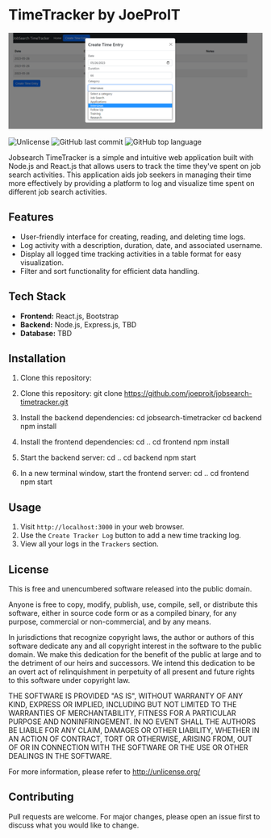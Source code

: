 # TimeTracker by JoeProIT

![Screen](derp-image.png)

![Unlicense](https://img.shields.io/badge/license-Unlicense-blue.svg)
![GitHub last commit](https://img.shields.io/github/last-commit/joeproit/jobsearch-timetracker)
![GitHub top language](https://img.shields.io/github/languages/top/joeproit/jobsearch-timetracker)

Jobsearch TimeTracker is a simple and intuitive web application built with Node.js and React.js that allows users to track the time they've spent on job search activities. This application aids job seekers in managing their time more effectively by providing a platform to log and visualize time spent on different job search activities.

## Features

- User-friendly interface for creating, reading, and deleting time logs.
- Log activity with a description, duration, date, and associated username.
- Display all logged time tracking activities in a table format for easy visualization.
- Filter and sort functionality for efficient data handling.

## Tech Stack

- **Frontend:** React.js, Bootstrap
- **Backend:** Node.js, Express.js, TBD
- **Database:** TBD

## Installation

1. Clone this repository:
1. Clone this repository:
git clone https://github.com/joeproit/jobsearch-timetracker.git

2. Install the backend dependencies:
cd jobsearch-timetracker
cd backend
npm install

3. Install the frontend dependencies:
cd ..
cd frontend
npm install

4. Start the backend server:
cd ..
cd backend
npm start

5. In a new terminal window, start the frontend server:
cd ..
cd frontend
npm start

## Usage

1. Visit `http://localhost:3000` in your web browser.
2. Use the `Create Tracker Log` button to add a new time tracking log.
3. View all your logs in the `Trackers` section.

## License

This is free and unencumbered software released into the public domain.

Anyone is free to copy, modify, publish, use, compile, sell, or
distribute this software, either in source code form or as a compiled
binary, for any purpose, commercial or non-commercial, and by any
means.

In jurisdictions that recognize copyright laws, the author or authors
of this software dedicate any and all copyright interest in the
software to the public domain. We make this dedication for the benefit
of the public at large and to the detriment of our heirs and
successors. We intend this dedication to be an overt act of
relinquishment in perpetuity of all present and future rights to this
software under copyright law.

THE SOFTWARE IS PROVIDED "AS IS", WITHOUT WARRANTY OF ANY KIND,
EXPRESS OR IMPLIED, INCLUDING BUT NOT LIMITED TO THE WARRANTIES OF
MERCHANTABILITY, FITNESS FOR A PARTICULAR PURPOSE AND NONINFRINGEMENT.
IN NO EVENT SHALL THE AUTHORS BE LIABLE FOR ANY CLAIM, DAMAGES OR
OTHER LIABILITY, WHETHER IN AN ACTION OF CONTRACT, TORT OR OTHERWISE,
ARISING FROM, OUT OF OR IN CONNECTION WITH THE SOFTWARE OR THE USE OR
OTHER DEALINGS IN THE SOFTWARE.

For more information, please refer to <http://unlicense.org/>

## Contributing

Pull requests are welcome. For major changes, please open an issue first to discuss what you would like to change.

